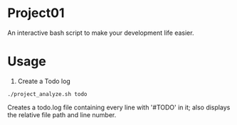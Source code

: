 # Project01
An interactive bash script to make your development life easier.

# Usage

1. Create a Todo log

`./project_analyze.sh todo`

Creates a todo.log file containing every line with '#TODO' in it; also displays the relative file path and line number.
